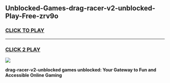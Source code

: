 
## Unblocked-Games-drag-racer-v2-unblocked-Play-Free-zrv9o
<h3>
<a href="https://premium76.site?title=drag-racer-v2-unblocked&ref=15A">CLICK TO PLAY</a></h3>
<hr>

<h3>
<a href="https://premium76.site?title=drag-racer-v2-unblocked&ref=15A">CLICK 2 PLAY</a>
  
</h3>

<a href="https://premium76.site?title=drag-racer-v2-unblocked&ref=15A"><img src="https://clearcache.store/games.png"></a>


**drag-racer-v2-unblocked games unblocked: Your Gateway to Fun and Accessible Online Gaming**

